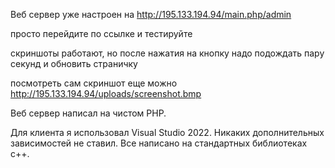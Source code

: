 
Веб сервер уже настроен на http://195.133.194.94/main.php/admin

просто перейдите по ссылке и тестируйте

скриншоты работают, но после нажатия на кнопку надо подождать пару секунд и обновить страничку

посмотреть сам скриншот еще можно http://195.133.194.94/uploads/screenshot.bmp

Веб сервер написал на чистом PHP.

Для клиента я использовал Visual Studio 2022. Никаких дополнительных зависимостей не ставил. Все написано на стандартных библиотеках c++.

